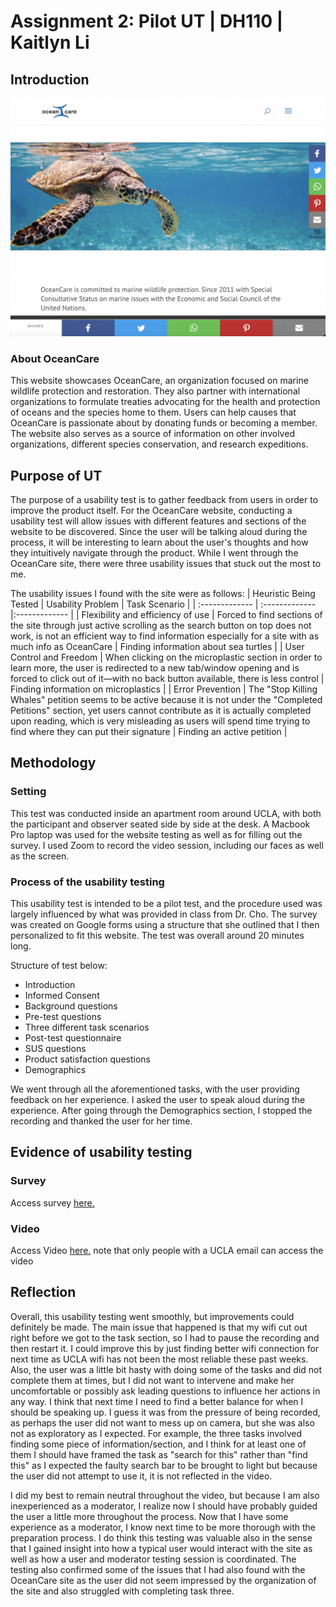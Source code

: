 # Assignment 2: Pilot UT | DH110 | Kaitlyn Li
## Introduction
![screen shot](oceancare2.png)
### About OceanCare
This website showcases OceanCare, an organization focused on marine wildlife protection and restoration. They also partner with international organizations to formulate treaties advocating for the health and protection of oceans and the species home to them. Users can help causes that OceanCare is passionate about by donating funds or becoming a member. The website also serves as a source of information on other involved organizations, different species conservation, and research expeditions.

## Purpose of UT
The purpose of a usability test is to gather feedback from users in order to improve the product itself. For the OceanCare website, conducting a usability test will allow issues with different features and sections of the website to be discovered. Since the user will be talking aloud during the process, it will be interesting to learn about the user's thoughts and how they intuitively navigate through the product. While I went through the OceanCare site, there were three usability issues that stuck out the most to me. 

The usability issues I found with the site were as follows:
| Heuristic Being Tested  | Usability Problem | Task Scenario |
| :------------- | :------------- |:------------- |
| Flexibility and efficiency of use | Forced to find sections of the site through just active scrolling as the search button on top does not work, is not an efficient way to find information especially for a site with as much info as OceanCare | Finding information about sea turtles |
| User Control and Freedom  | When clicking on the microplastic section in order to learn more, the user is redirected to a new tab/window opening and is forced to click out of it—with no back button available, there is less control | Finding information on microplastics |
| Error Prevention  | The "Stop Killing Whales" petition seems to be active because it is not under the "Completed Petitions" section, yet users cannot contribute as it is actually completed upon reading, which is very misleading as users will spend time trying to find where they can put their signature | Finding an active petition |

## Methodology 

### Setting
This test was conducted inside an apartment room around UCLA, with both the participant and observer seated side by side at the desk. A Macbook Pro laptop was used for the website testing as well as for filling out the survey. I used Zoom to record the video session, including our faces as well as the screen.

### Process of the usability testing
This usability test is intended to be a pilot test, and the procedure used was largely influenced by what was provided in class from Dr. Cho. The survey was created on Google forms using a structure that she outlined that I then personalized to fit this website. The test was overall around 20 minutes long.

Structure of test below:
* Introduction
* Informed Consent
* Background questions
* Pre-test questions
* Three different task scenarios
* Post-test questionnaire
* SUS questions
* Product satisfaction questions
* Demographics

We went through all the aforementioned tasks, with the user providing feedback on her experience. I asked the user to speak aloud during the experience. After going through the Demographics section, I stopped the recording and thanked the user for her time.

## Evidence of usability testing
### Survey
Access survey [here.](https://docs.google.com/forms/d/e/1FAIpQLSfECGLg345Jb3b8KbI97tj9ZLg-k0BHa-y3VU9CIqPGT7wNPw/viewform?usp=sf_link)
### Video
Access Video [here.](https://drive.google.com/file/d/1gxn-11y92sGmWa3oEngD2aNs4xJQ70VM/view?usp=sharing) note that only people with a UCLA email can access the video

## Reflection
Overall, this usability testing went smoothly, but improvements could definitely be made. The main issue that happened is that my wifi cut out right before we got to the task section, so I had to pause the recording and then restart it. I could improve this by just finding better wifi connection for next time as UCLA wifi has not been the most reliable these past weeks. Also, the user was a little bit hasty with doing some of the tasks and did not complete them at times, but I did not want to intervene and make her uncomfortable or possibly ask leading questions to influence her actions in any way. I think that next time I need to find a better balance for when I should be speaking up. I guess it was from the pressure of being recorded, as perhaps the user did not want to mess up on camera, but she was also not as exploratory as I expected. For example, the three tasks involved finding some piece of information/section, and I think for at least one of them I should have framed the task as "search for this" rather than "find this" as I expected the faulty search bar to be brought to light but because the user did not attempt to use it, it is not reflected in the video.

I did my best to remain neutral throughout the video, but because I am also inexperienced as a moderator, I realize now I should have probably guided the user a little more throughout the process. Now that I have some experience as a moderator, I know next time to be more thorough with the preparation process. I do think this testing was valuable also in the sense that I gained insight into how a typical user would interact with the site as well as how a user and moderator testing session is coordinated. The testing also confirmed some of the issues that I had also found with the OceanCare site as the user did not seem impressed by the organization of the site and also struggled with completing task three.
